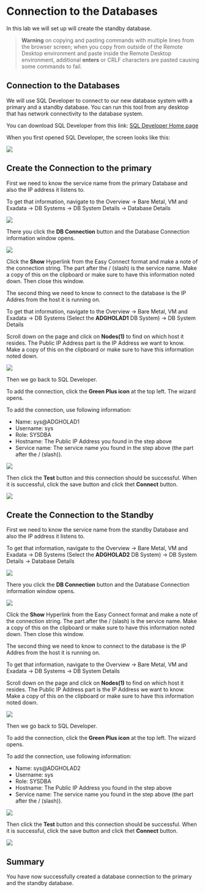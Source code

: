 # Connection to the Databases

In this lab we will set up will create the standby database.


> **Warning** on copying and pasting commands with multiple lines from the browser screen; when you copy from outside of the Remote Desktop environment and paste inside the Remote Desktop environment, additional **enters** or CRLF characters are pasted causing some commands to fail. 


## Connection to the Databases

We will use SQL Developer to connect to our new database system with a primary and a standby database. 
You can run this tool from any desktop that has network connectivity to the database system.

You can download SQL Developer from this link: [SQL Developer Home page](https://www.oracle.com/be/database/technologies/appdev/sqldeveloper-landing.html) 

When you first opened SQL Developer, the screen looks like this:

![](./images/DB_connection_02.png)

## Create the Connection to the primary ##

First we need to know the service name from the primary Database and also the IP address it listens to. 

To get that information, navigate to the Overview
-> Bare Metal, VM and Exadata
-> DB Systems
-> DB System Details
-> Database Details

![](./images/DB_connection_01.png)

There you click the **DB Connection** button and the Database Connection information window opens.

![](./images/DB_connection_03.png)

Click the **Show** Hyperlink from the Easy Connect format and make a note of the connection string. The part after the / (slash) is the service name. Make a copy of this on the clipboard or make sure to have this information noted down. Then close this window.

The second thing we need to know to connect to the database is the IP Addres from the host it is running on.

To get that information, navigate to the Overview
-> Bare Metal, VM and Exadata
-> DB Systems (Select the **ADGHOLAD1** DB System)
-> DB System Details

Scroll down on the page and click on **Nodes(1)** to find on which host it resides.
The Public IP Address part is the IP Address we want to know. Make a copy of this on the clipboard or make sure to have this information noted down. 

![](./images/DB_connection_04.png)

Then we go back to SQL Developer.

To add the connection, click the **Green Plus icon** at the top left.
The wizard opens.

To add the connection, use following information:

* Name: sys@ADGHOLAD1
* Username: sys
* Role: SYSDBA
* Hostname: The Public IP Address you found in the step above
* Service name: The service name you found in the step above (the part after the / (slash)).

![](./images/DB_connection_05.png)

Then click the **Test** button and this connection should be successful. When it is successful, click the save button and click thet **Connect** button.

![](./images/DB_connection_06.png)


## Create the Connection to the Standby ##

First we need to know the service name from the standby Database and also the IP address it listens to. 

To get that information, navigate to the Overview
-> Bare Metal, VM and Exadata
-> DB Systems  (Select the **ADGHOLAD2** DB System)
-> DB System Details
-> Database Details

![](./images/DB_connection_07.png)

There you click the **DB Connection** button and the Database Connection information window opens.

![](./images/DB_connection_08.png)

Click the **Show** Hyperlink from the Easy Connect format and make a note of the connection string. The part after the / (slash) is the service name. Make a copy of this on the clipboard or make sure to have this information noted down. Then close this window.

The second thing we need to know to connect to the database is the IP Addres from the host it is running on.

To get that information, navigate to the Overview
-> Bare Metal, VM and Exadata
-> DB Systems
-> DB System Details

Scroll down on the page and click on **Nodes(1)** to find on which host it resides.
The Public IP Address part is the IP Address we want to know. Make a copy of this on the clipboard or make sure to have this information noted down. 

![](./images/DB_connection_09.png)

Then we go back to SQL Developer.

To add the connection, click the **Green Plus icon** at the top left.
The wizard opens.

To add the connection, use following information:

* Name: sys@ADGHOLAD2
* Username: sys
* Role: SYSDBA
* Hostname: The Public IP Address you found in the step above
* Service name: The service name you found in the step above (the part after the / (slash)).

![](./images/DB_connection_10.png)

Then click the **Test** button and this connection should be successful. When it is successful, click the save button and click thet **Connect** button.

![](./images/DB_connection_11.png)

## Summary
You have now successfully created a database connection to the primary and the standby database.